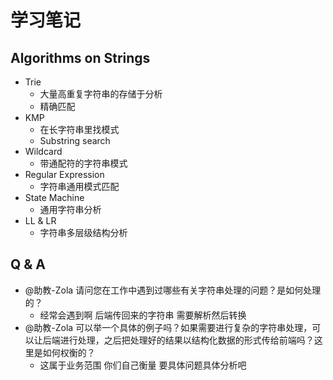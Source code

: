 # 学习笔记

## Algorithms on Strings

- Trie
  - 大量高重复字符串的存储于分析
  - 精确匹配
- KMP
  - 在长字符串里找模式
  - Substring search
- Wildcard
  - 带通配符的字符串模式
- Regular Expression
  - 字符串通用模式匹配
- State Machine
  - 通用字符串分析
- LL & LR
  - 字符串多层级结构分析

## Q & A

- @助教-Zola 请问您在工作中遇到过哪些有关字符串处理的问题？是如何处理的？
  - 经常会遇到啊 后端传回来的字符串 需要解析然后转换
- @助教-Zola 可以举一个具体的例子吗？如果需要进行复杂的字符串处理，可以让后端进行处理，之后把处理好的结果以结构化数据的形式传给前端吗？这里是如何权衡的？
  - 这属于业务范围 你们自己衡量 要具体问题具体分析吧